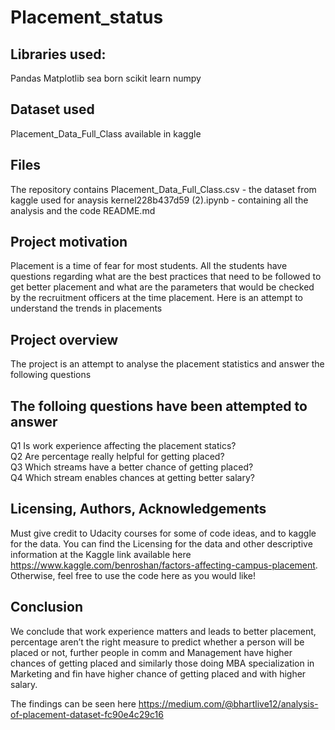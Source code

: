 # Placement_status

## Libraries used:
Pandas
Matplotlib 
sea born
scikit learn
numpy


## Dataset used
Placement_Data_Full_Class available in  kaggle

## Files
The repository contains
Placement_Data_Full_Class.csv -  the dataset from kaggle used for anaysis
kernel228b437d59 (2).ipynb - containing all the analysis and the code
README.md

## Project motivation
Placement is a time of fear for most students. All the students have questions regarding what are the best practices that need to be followed to get better placement and what are the parameters that would be checked by the recruitment officers at the time placement. Here is an attempt to understand the trends in placements

## Project overview
The project is an attempt to analyse the placement statistics and answer the following questions


## The folloing questions have been attempted to answer                                                                                    
Q1 Is work experience affecting the placement statics?                                                                                    
Q2 Are percentage really helpful for getting placed?                                                                                     
Q3 Which streams have a better chance of getting placed?                                                                               
Q4 Which stream enables chances at getting better salary?

## Licensing, Authors, Acknowledgements
Must give credit to Udacity courses for some of code ideas, and to kaggle for the data. You can find the Licensing for the data and other descriptive information at the Kaggle link available here https://www.kaggle.com/benroshan/factors-affecting-campus-placement. Otherwise, feel free to use the code here as you would like!

## Conclusion
We conclude that work experience matters and leads to better placement, percentage aren’t the right measure to predict whether a person will be placed or not, further people in comm and Management have higher chances of getting placed and similarly those doing MBA specialization in Marketing and fin have higher chance of getting placed and with higher salary.


The findings can be seen here https://medium.com/@bhartlive12/analysis-of-placement-dataset-fc90e4c29c16
